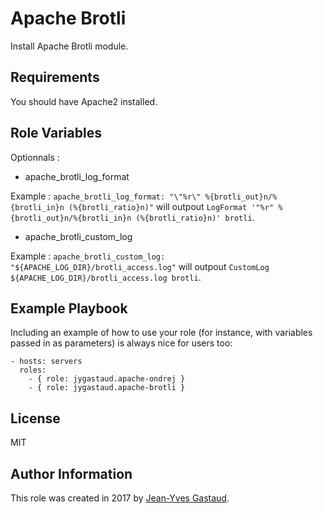 Apache Brotli
=========

Install Apache Brotli module.

Requirements
------------

You should have Apache2 installed.

Role Variables
--------------

Optionnals : 

* apache_brotli_log_format

Example : `apache_brotli_log_format: "\"%r\" %{brotli_out}n/%{brotli_in}n (%{brotli_ratio}n)"` will outpout `LogFormat '"%r" %{brotli_out}n/%{brotli_in}n (%{brotli_ratio}n)' brotli`.

* apache_brotli_custom_log

Example : `apache_brotli_custom_log: "${APACHE_LOG_DIR}/brotli_access.log"` will outpout `CustomLog ${APACHE_LOG_DIR}/brotli_access.log brotli`.

Example Playbook
----------------

Including an example of how to use your role (for instance, with variables passed in as parameters) is always nice for users too:

    - hosts: servers
      roles:
        - { role: jygastaud.apache-ondrej }
        - { role: jygastaud.apache-brotli }

License
-------

MIT

Author Information
------------------

This role was created in 2017 by [Jean-Yves Gastaud](http://gastaud.io).
